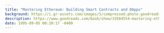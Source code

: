 ```yaml
---
title: "Mastering Ethereum: Building Smart Contracts and DApps"
background: https://i.gr-assets.com/images/S/compressed.photo.goodreads.com/books/1545390620l/33584554._SX50_.jpg
description: https://www.goodreads.com/book/show/33584554-mastering-ethereum
date: 1995-09-05 00:20:17 -0400
---
```

